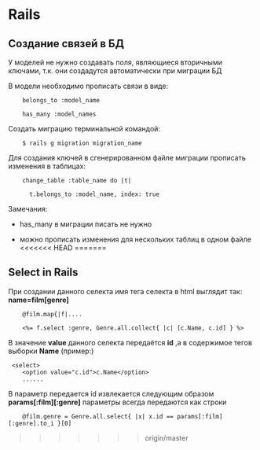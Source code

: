# Rails
## Создание связей в БД
У моделей не нужно создавать поля, являющиеся вторичными ключами, т.к. они создадутся автоматически при миграции БД

В модели необходимо прописать связи в виде:
```
	belongs_to :model_name

	has_many :model_names
```
Создать миграцию терминальной командой:
```
	$ rails g migration migration_name
```
Для создания ключей в сгенерированном файле миграции прописать изменения в таблицах:
```
	change_table :table_name do |t|

	  t.belongs_to :model_name, index: true
```
Замечания:

* has_many в миграции писать не нужно

* можно прописать изменения для нескольких таблиц в одном файле
<<<<<<< HEAD
=======

## Select in Rails

При создании данного селекта имя тега селекта в html выглядит так: **name=film[genre]**

```
	@film.map{|f|....

   	<%= f.select :genre, Genre.all.collect{ |c| [c.Name, c.id] } %>
```
 В значение **value** данного селекта передаётся **id** ,а в содержимое тегов выборки **Name**
 (пример:)
 
	 <select>
		<option value="c.id">c.Name</option>
		......
В параметр передается id извлекается следующим образом **params[:film][:genre]**
параметры всегда передаются как строки
```
	@film.genre = Genre.all.select{ |x| x.id == params[:film][:genre].to_i }[0]
```	
>>>>>>> origin/master
